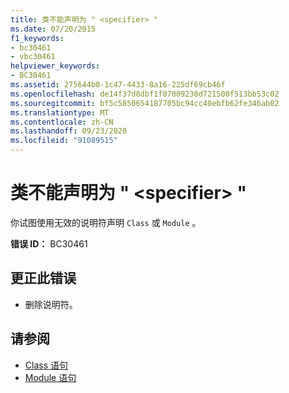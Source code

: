 ```yaml
---
title: 类不能声明为 " <specifier> "
ms.date: 07/20/2015
f1_keywords:
- bc30461
- vbc30461
helpviewer_keywords:
- BC30461
ms.assetid: 275644b0-1c47-4433-8a16-225df69cb46f
ms.openlocfilehash: de14f37d8dbf1f07009230d721500f513bb53c02
ms.sourcegitcommit: bf5c5850654187705bc94cc40ebfb62fe346ab02
ms.translationtype: MT
ms.contentlocale: zh-CN
ms.lasthandoff: 09/23/2020
ms.locfileid: "91089515"
---
```

# <a name="classes-cannot-be-declared-specifier"></a>类不能声明为 " \<specifier> "

你试图使用无效的说明符声明 `Class` 或 `Module` 。  
  
 **错误 ID：** BC30461  
  
## <a name="to-correct-this-error"></a>更正此错误  
  
- 删除说明符。  
  
## <a name="see-also"></a>请参阅

- [Class 语句](../language-reference/statements/class-statement.md)
- [Module 语句](../language-reference/statements/module-statement.md)
